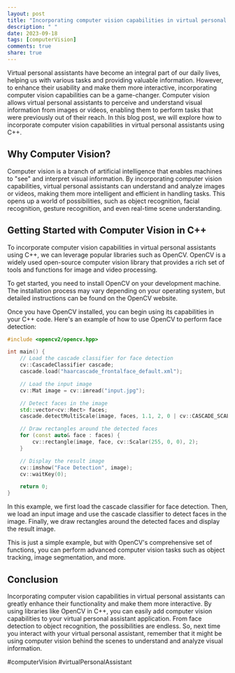 ```yaml
---
layout: post
title: "Incorporating computer vision capabilities in virtual personal assistants with C++"
description: " "
date: 2023-09-18
tags: [computerVision]
comments: true
share: true
---
```


Virtual personal assistants have become an integral part of our daily lives, helping us with various tasks and providing valuable information. However, to enhance their usability and make them more interactive, incorporating computer vision capabilities can be a game-changer. Computer vision allows virtual personal assistants to perceive and understand visual information from images or videos, enabling them to perform tasks that were previously out of their reach. In this blog post, we will explore how to incorporate computer vision capabilities in virtual personal assistants using C++. 

## Why Computer Vision?

Computer vision is a branch of artificial intelligence that enables machines to "see" and interpret visual information. By incorporating computer vision capabilities, virtual personal assistants can understand and analyze images or videos, making them more intelligent and efficient in handling tasks. This opens up a world of possibilities, such as object recognition, facial recognition, gesture recognition, and even real-time scene understanding.

## Getting Started with Computer Vision in C++

To incorporate computer vision capabilities in virtual personal assistants using C++, we can leverage popular libraries such as OpenCV. OpenCV is a widely used open-source computer vision library that provides a rich set of tools and functions for image and video processing.

To get started, you need to install OpenCV on your development machine. The installation process may vary depending on your operating system, but detailed instructions can be found on the OpenCV website.

Once you have OpenCV installed, you can begin using its capabilities in your C++ code. Here's an example of how to use OpenCV to perform face detection:

```c++
#include <opencv2/opencv.hpp>

int main() {
    // Load the cascade classifier for face detection
    cv::CascadeClassifier cascade;
    cascade.load("haarcascade_frontalface_default.xml");

    // Load the input image
    cv::Mat image = cv::imread("input.jpg");

    // Detect faces in the image
    std::vector<cv::Rect> faces;
    cascade.detectMultiScale(image, faces, 1.1, 2, 0 | cv::CASCADE_SCALE_IMAGE, cv::Size(30, 30));

    // Draw rectangles around the detected faces
    for (const auto& face : faces) {
        cv::rectangle(image, face, cv::Scalar(255, 0, 0), 2);
    }

    // Display the result image
    cv::imshow("Face Detection", image);
    cv::waitKey(0);

    return 0;
}
```

In this example, we first load the cascade classifier for face detection. Then, we load an input image and use the cascade classifier to detect faces in the image. Finally, we draw rectangles around the detected faces and display the result image.

This is just a simple example, but with OpenCV's comprehensive set of functions, you can perform advanced computer vision tasks such as object tracking, image segmentation, and more.

## Conclusion

Incorporating computer vision capabilities in virtual personal assistants can greatly enhance their functionality and make them more interactive. By using libraries like OpenCV in C++, you can easily add computer vision capabilities to your virtual personal assistant application. From face detection to object recognition, the possibilities are endless. So, next time you interact with your virtual personal assistant, remember that it might be using computer vision behind the scenes to understand and analyze visual information.

#computerVision #virtualPersonalAssistant
